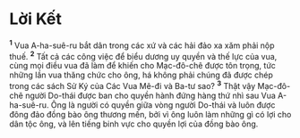 # Lời Kết
<sup><b>1</b></sup> Vua A-ha-suê-ru bắt dân trong các xứ và các hải đảo xa xăm phải nộp thuế. <sup><b>2</b></sup> Tất cả các công việc để biểu dương uy quyền và thế lực của vua, cùng mọi điều vua đã làm để khiến cho Mạc-đô-chê được tôn trọng, tức những lần vua thăng chức cho ông, há không phải chúng đã được chép trong các sách Sử Ký của Các Vua Mê-đi và Ba-tư sao? <sup><b>3</b></sup> Thật vậy Mạc-đô-chê người Do-thái được ban cho quyền hành đứng hàng thứ nhì sau Vua A-ha-suê-ru. Ông là người có quyền giữa vòng người Do-thái và luôn được đông đảo đồng bào ông thương mến, bởi vì ông luôn làm những gì có lợi cho dân tộc ông, và lên tiếng binh vực cho quyền lợi của đồng bào ông.

